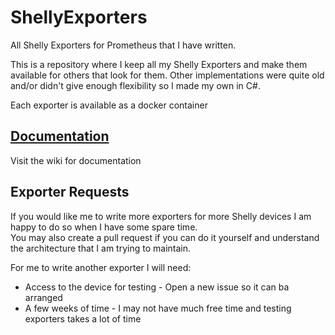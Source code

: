 # ShellyExporters
All Shelly Exporters for Prometheus that I have written.

This is a repository where I keep all my Shelly Exporters and make them available for others that look for them.
Other implementations were quite old and/or didn't give enough flexibility so I made my own in C#.

Each exporter is available as a docker container

## [Documentation](https://github.com/lukassoo/ShellyExporters/wiki)

Visit the wiki for documentation

## Exporter Requests

If you would like me to write more exporters for more Shelly devices I am happy to do so when I have some spare time.  
You may also create a pull request if you can do it yourself and understand the architecture that I am trying to maintain.

For me to write another exporter I will need:
- Access to the device for testing - Open a new issue so it can ba arranged
- A few weeks of time - I may not have much free time and testing exporters takes a lot of time